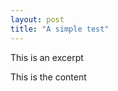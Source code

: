 ```yaml
---
layout: post
title: "A simple test"
---
```


This is an excerpt

<!--end_excerpt-->

This is the content
